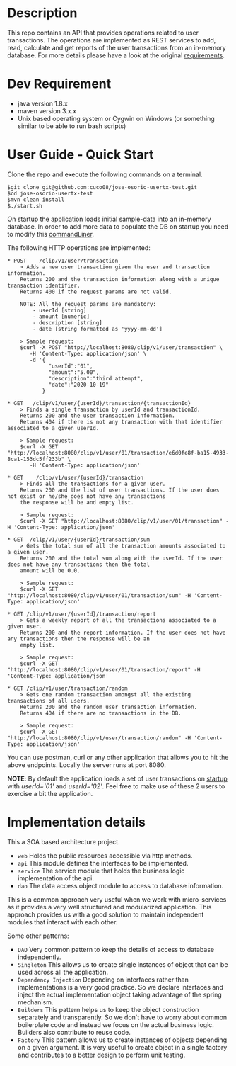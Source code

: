 Description
==============================
This repo contains an API that provides operations related to user transactions. The operations are implemented as REST 
services to add, read, calculate and get reports of the user transactions from an in-memory database. For more details
please have a look at the original [requirements](https://github.com/cesaralcancio/simple-test).


Dev Requirement
==============================
* java version 1.8.x
* maven version 3.x.x
* Unix based operating system or Cygwin on Windows (or something similar to be able to run bash scripts)

User Guide - Quick Start
==============================

Clone the repo and execute the following commands on a terminal.

```
$git clone git@github.com:cuco08/jose-osorio-usertx-test.git
$cd jose-osorio-usertx-test
$mvn clean install
$./start.sh
```

On startup the application loads initial sample-data into an in-memory database. In order to add more data to populate the DB
on startup you need to modify this [commandLiner](web/src/main/java/mx/clip/assessment/user/tx/UserTransactionsApplication.java).

The following HTTP operations are implemented:

```
* POST    /clip/v1/user/transaction
    > Adds a new user transaction given the user and transaction information. 
    Returns 200 and the transaction information along with a unique transaction identifier.
    Returns 400 if the request params are not valid.
    
    NOTE: All the request params are mandatory:
        - userId [string]
        - amount [numeric]
        - description [string]
        - date [string formatted as 'yyyy-mm-dd']
    
    > Sample request:
    $curl -X POST "http://localhost:8080/clip/v1/user/transaction" \
       -H 'Content-Type: application/json' \
       -d '{
             "userId":"01",
             "amount":"5.00",
             "description":"third attempt",
             "date":"2020-10-19"
           }'

* GET   /clip/v1/user/{userId}/transaction/{transactionId}
    > Finds a single transaction by userId and transactionId.
    Returns 200 and the user transaction information.
    Returns 404 if there is not any transaction with that identifier associated to a given userId.
    
    > Sample request:
    $curl -X GET "http://localhost:8080/clip/v1/user/01/transaction/e6d0fe8f-ba15-4933-8ca1-153dc5ff233b" \
       -H 'Content-Type: application/json'

* GET    /clip/v1/user/{userId}/transaction
    > Finds all the transactions for a given user. 
    Returns 200 and the list of user transactions. If the user does not exist or he/she does not have any transactions
    the response will be and empty list.

    > Sample request:
    $curl -X GET "http://localhost:8080/clip/v1/user/01/transaction" -H 'Content-Type: application/json' 
    
* GET  /clip/v1/user/{userId}/transaction/sum
    > Gets the total sum of all the transaction amounts associated to a given user.
    Returns 200 and the total sum along with the userId. If the user does not have any transactions then the total 
    amount will be 0.0.
    
    > Sample request:
    $curl -X GET "http://localhost:8080/clip/v1/user/01/transaction/sum" -H 'Content-Type: application/json'
    
* GET /clip/v1/user/{userId}/transaction/report
    > Gets a weekly report of all the transactions associated to a given user.
    Returns 200 and the report information. If the user does not have any transactions then the response will be an
    empty list.
    
    > Sample request:
    $curl -X GET "http://localhost:8080/clip/v1/user/01/transaction/report" -H 'Content-Type: application/json'
    
* GET /clip/v1/user/transaction/random
    > Gets one random transaction amongst all the existing transactions of all users.
    Returns 200 and the random user transaction information.
    Returns 404 if there are no transactions in the DB.
    
    > Sample request:
    $curl -X GET "http://localhost:8080/clip/v1/user/transaction/random" -H 'Content-Type: application/json'
```

You can use postman, curl or any other application that allows you to hit the above endpoints.
Locally the server runs at port 8080.

**NOTE**: By default the application loads a set of user transactions on [startup](web/src/main/java/mx/clip/assessment/user/tx/UserTransactionsApplication.java) 
with *userId='01'* and *userId='02'*. Feel free to make use of these 2 users to exercise a bit the application.

Implementation details
==============================

This a SOA based architecture project.

* `web` Holds the public resources accessible via http methods.
* `api` This module defines the interfaces to be implemented.
* `service` The service module that holds the business logic implementation of the api.
* `dao` The data access object module to access to database information.

This is a common approach very useful when we work with micro-services as it provides a very well structured and modularized
application. This approach provides us with a good solution to maintain independent modules that interact
with each other.

Some other patterns:
* `DAO` Very common pattern to keep the details of access to database independently.
* `Singleton` This allows us to create single instances of object that can be used across all the application.
* `Dependency Injection` Depending on interfaces rather than implementations is a very good practice. So we declare
interfaces and inject the actual implementation object taking advantage of the spring mechanism.
* `Builders` This pattern helps us to keep the object construction separately and transparently. So we don't have
to worry about common boilerplate code and instead we focus on the actual business logic. Builders also contribute
to reuse code.
* `Factory` This pattern allows us to create instances of objects depending on a given argument. It is very
useful to create object in a single factory and contributes to a better design to perform unit testing.
